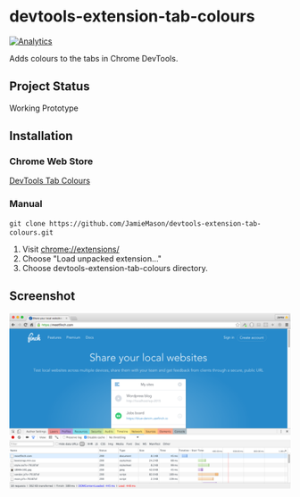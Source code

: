 # devtools-extension-tab-colours

[![Analytics](https://ga-beacon.appspot.com/UA-45466560-5/devtools-extension-tab-colours?flat&useReferer)](https://github.com/igrigorik/ga-beacon)

Adds colours to the tabs in Chrome DevTools.

## Project Status

Working Prototype

## Installation

### Chrome Web Store

[DevTools Tab Colours](https://chrome.google.com/webstore/detail/devtools-tab-colours/kbamdmidcmemijemnipjedngmbfdmiff?hl=en-GB&gl=GB)

### Manual

```
git clone https://github.com/JamieMason/devtools-extension-tab-colours.git
```

1. Visit [chrome://extensions/](chrome://extensions/)
1. Choose "Load unpacked extension..."
1. Choose devtools-extension-tab-colours directory.


## Screenshot

![screenshot](https://raw.githubusercontent.com/JamieMason/devtools-extension-tab-colours/master/screenshot.png)

